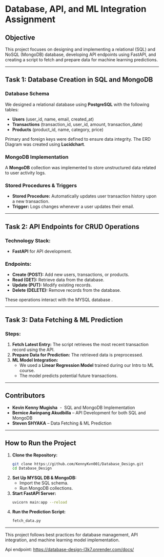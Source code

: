 # Database, API, and ML Integration Assignment

## Objective

This project focuses on designing and implementing a relational (SQL) and NoSQL (MongoDB) database, developing API endpoints using FastAPI, and creating a script to fetch and prepare data for machine learning predictions.

---

## Task 1: Database Creation in SQL and MongoDB

### Database Schema

We designed a relational database using **PostgreSQL** with the following tables:

- **Users** (user\_id, name, email, created\_at)
- **Transactions** (transaction\_id, user\_id, amount, transaction\_date)
- **Products** (product\_id, name, category, price)

Primary and foreign keys were defined to ensure data integrity. The ERD Diagram was created using **Lucidchart**.

### MongoDB Implementation

A **MongoDB** collection was implemented to store unstructured data related to user activity logs.

### Stored Procedures & Triggers

- **Stored Procedure:** Automatically updates user transaction history upon a new transaction.
- **Trigger:** Logs changes whenever a user updates their email.

---

## Task 2: API Endpoints for CRUD Operations

### Technology Stack:

- **FastAPI** for API development.

### Endpoints:

- **Create (POST):** Add new users, transactions, or products.
- **Read (GET):** Retrieve data from the database.
- **Update (PUT):** Modify existing records.
- **Delete (DELETE):** Remove records from the database.

These operations interact with the MYSQL database .

---

## Task 3: Data Fetching & ML Prediction

### Steps:

1. **Fetch Latest Entry:** The script retrieves the most recent transaction record using the API.
2. **Prepare Data for Prediction:** The retrieved data is preprocessed.
3. **ML Model Integration:**
   - We used a **Linear Regression Model** trained during our Intro to ML course.
   - The model predicts potential future transactions.

---

## Contributors

&#x20;

- **Kevin Kenny Mugisha**  -  SQL and MongoDB  Implementation
- **Bernice Awinpang Akudbilla** – API Development for both SQL and MongoDB
- **Steven SHYAKA** – Data Fetching & ML Prediction

---

## How to Run the Project

1. **Clone the Repository:**
   ```bash
   git clone https://github.com/KennyKvn001/Database_Design.git
   cd Database_Design
   ```
2. **Set Up MYSQL DB & MongoDB:**
   - Import the SQL schema.
   - Run MongoDB collections.
3. **Start FastAPI Server:**
   ```bash
   uvicorn main:app --reload
   ```
4. **Run the Prediction Script:**
   ```bash
   fetch_data.py
   ```

---

This project follows best practices for database management, API integration, and machine learning model implementation.

Api endpoint: https://database-design-l3k7.onrender.com/docs/
